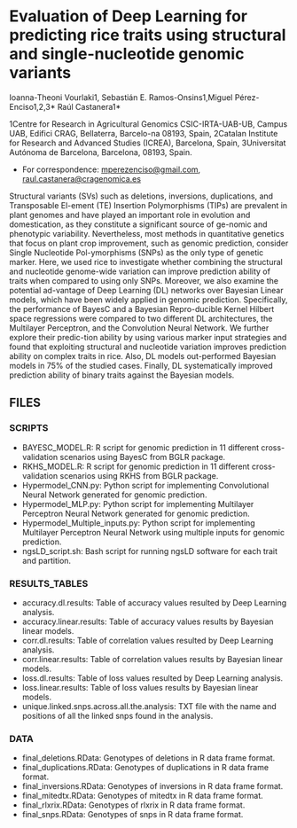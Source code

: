 # Evaluation of Deep Learning for predicting rice traits using structural and single-nucleotide genomic variants
Ioanna-Theoni Vourlaki1, Sebastián E. Ramos-Onsins1,Miguel Pérez-Enciso1,2,3* Raúl Castanera1*

1Centre for Research in Agricultural Genomics CSIC-IRTA-UAB-UB, Campus UAB, Edifici CRAG, Bellaterra, Barcelo-na 08193, Spain,
2Catalan Institute for Research and Advanced Studies (ICREA), Barcelona, Spain,
3Universitat Autónoma de Barcelona, Barcelona, 08193, Spain.
* For correspondence: mperezenciso@gmail.com, raul.castanera@cragenomica.es
 
Structural variants (SVs) such as deletions, inversions, duplications, and Transposable El-ement (TE) Insertion Polymorphisms (TIPs) are prevalent in plant genomes and have played an important role in evolution and domestication, as they constitute a significant source of ge-nomic and phenotypic variability. Nevertheless, most methods in quantitative genetics that focus on plant crop improvement, such as genomic prediction, consider Single Nucleotide Pol-ymorphisms (SNPs) as the only type of genetic marker. Here, we used rice to investigate whether combining the structural and nucleotide genome-wide variation can improve prediction ability of traits when compared to using only SNPs. Moreover, we also examine the potential ad-vantage of Deep Learning (DL) networks over Bayesian Linear models, which have been widely applied in genomic prediction. Specifically, the performance of BayesC and a Bayesian Repro-ducible Kernel Hilbert space regressions were compared to two different DL architectures, the Multilayer Perceptron, and the Convolution Neural Network. We further explore their predic-tion ability by using various marker input strategies and found that exploiting structural and nucleotide variation improves prediction ability on complex traits in rice. Also, DL models out-performed Bayesian models in 75% of the studied cases. Finally, DL systematically improved prediction ability of binary traits against the Bayesian models.


## FILES
### SCRIPTS
* BAYESC_MODEL.R: R script for genomic prediction in 11 different cross-validation scenarios using BayesC from BGLR package.
* RKHS_MODEL.R: R script for genomic prediction in 11 different cross-validation scenarios using RKHS from BGLR package.
* Hypermodel_CNN.py: Python script for implementing Convolutional Neural Network generated for genomic prediction.
* Hypermodel_MLP.py: Python script for implementing Multilayer Perceptron Neural Network generated for genomic prediction.
* Hypermodel_Multiple_inputs.py: Python script for implementing Multilayer Perceptron Neural Network using multiple inputs for genomic prediction.
* ngsLD_script.sh: Bash script for running ngsLD software for each trait and partition.

### RESULTS_TABLES
* accuracy.dl.results: Table of accuracy values resulted by Deep Learning analysis.
* accuracy.linear.results: Table of accuracy values results by Bayesian linear models.
* corr.dl.results: Table of correlation values resulted by Deep Learning analysis.
* corr.linear.results: Table of correlation values results by Bayesian linear models.
* loss.dl.results: Table of loss values resulted by Deep Learning analysis.
* loss.linear.results: Table of loss values results by Bayesian linear models.
* unique.linked.snps.across.all.the.analysis: TXT file with the name and positions of all the linked snps found in the analysis.

### DATA
* final_deletions.RData: Genotypes of deletions in R data frame format.
* final_duplications.RData: Genotypes of duplications in R data frame format.
* final_inversions.RData: Genotypes of inversions in R data frame format.
* final_mitedtx.RData: Genotypes of mitedtx in R data frame format.
* final_rlxrix.RData: Genotypes of rlxrix in R data frame format.
* final_snps.RData: Genotypes of snps in R data frame format.
